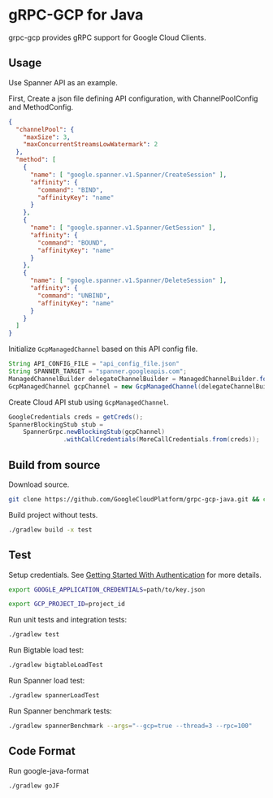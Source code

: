 # gRPC-GCP for Java

grpc-gcp provides gRPC support for Google Cloud Clients.

## Usage

Use Spanner API as an example.

First, Create a json file defining API configuration, with ChannelPoolConfig and MethodConfig.

```json
{
  "channelPool": {
    "maxSize": 3,
    "maxConcurrentStreamsLowWatermark": 2
  },
  "method": [
    {
      "name": [ "google.spanner.v1.Spanner/CreateSession" ],
      "affinity": {
        "command": "BIND",
        "affinityKey": "name"
      }
    },
    {
      "name": [ "google.spanner.v1.Spanner/GetSession" ],
      "affinity": {
        "command": "BOUND",
        "affinityKey": "name"
      }
    },
    {
      "name": [ "google.spanner.v1.Spanner/DeleteSession" ],
      "affinity": {
        "command": "UNBIND",
        "affinityKey": "name"
      }
    }
  ]
}
```

Initialize `GcpManagedChannel` based on this API config file.

```java
String API_CONFIG_FILE = "api_config_file.json"
String SPANNER_TARGET = "spanner.googleapis.com";
ManagedChannelBuilder delegateChannelBuilder = ManagedChannelBuilder.forAddress(SPANNER_TARGET, 443);
GcpManagedChannel gcpChannel = new GcpManagedChannel(delegateChannelBuilder, API_CONFIG_FILE);
```

Create Cloud API stub using `GcpManagedChannel`.

```java
GoogleCredentials creds = getCreds();
SpannerBlockingStub stub =
    SpannerGrpc.newBlockingStub(gcpChannel)
               .withCallCredentials(MoreCallCredentials.from(creds));
```

## Build from source

Download source.

```sh
git clone https://github.com/GoogleCloudPlatform/grpc-gcp-java.git && cd grpc-gcp-java/grpc-gcp
```

Build project without tests.

```sh
./gradlew build -x test
```

## Test

Setup credentials. See [Getting Started With Authentication](https://cloud.google.com/docs/authentication/getting-started) for more details.

```sh
export GOOGLE_APPLICATION_CREDENTIALS=path/to/key.json
```

```sh
export GCP_PROJECT_ID=project_id
```

Run unit tests and integration tests:

```sh
./gradlew test
```

Run Bigtable load test:

```sh
./gradlew bigtableLoadTest
```

Run Spanner load test:

```sh
./gradlew spannerLoadTest
```

Run Spanner benchmark tests:

```sh
./gradlew spannerBenchmark --args="--gcp=true --thread=3 --rpc=100"
```

## Code Format

Run google-java-format

```sh
./gradlew goJF
```
